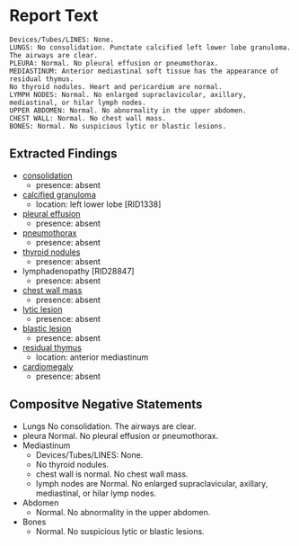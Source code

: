 # Report Text

```text
Devices/Tubes/LINES: None.
LUNGS: No consolidation. Punctate calcified left lower lobe granuloma. The airways are clear.
PLEURA: Normal. No pleural effusion or pneumothorax.
MEDIASTINUM: Anterior mediastinal soft tissue has the appearance of residual thymus.
No thyroid nodules. Heart and pericardium are normal.
LYMPH NODES: Normal. No enlarged supraclavicular, axillary, mediastinal, or hilar lymph nodes.
UPPER ABDOMEN: Normal. No abnormality in the upper abdomen.
CHEST WALL: Normal. No chest wall mass.
BONES: Normal. No suspicious lytic or blastic lesions.
```

## Extracted Findings

- [consolidation](../../definitions/smartreporting/consolidation.txt)
  - presence: absent
- [calcified granuloma](../../definitions/hood/calcified-granuloma.md)
  - location: left lower lobe \[RID1338\]
- [pleural effusion](../../definitions/hood/pleural-effusion.md)
  - presence: absent
- [pneumothorax](../../definitions/hood/pneumothorax.md)
  - presence: absent
- [thyroid nodules](../../definitions/hood/thyroid-nodule.md)
  - presence: absent
- lymphadenopathy \[RID28847\]
  - presence: absent
- [chest wall mass](../../definitions/nuance/chest_wall_mass.json)
  - presence: absent
- [lytic lesion](../../definitions/hood/lytic-lesion.md)
  - presence: absent
- [blastic lesion](../../definitions/hood/sclerotic-lesion.md)
  - presence: absent
- [residual thymus](../../definitions/nuance/residual_thymus.json)
  - location: anterior mediastinum
- [cardiomegaly](../../definitions/upmedic/Cardiomegaly.cde.md)
  - presence: absent

## Compositve Negative Statements

- Lungs
No consolidation. The airways are clear.
- pleura
Normal. No pleural effusion or pneumothorax.
- Mediastinum
  - Devices/Tubes/LINES: None.
  - No thyroid nodules.
  - chest wall is normal. No chest wall mass.
  - lymph nodes are Normal. No enlarged supraclavicular, axillary, mediastinal, or hilar lymp nodes.
- Abdomen
  - Normal. No abnormality in the upper abdomen.
- Bones
  - Normal. No suspicious lytic or blastic lesions.
